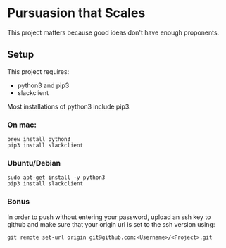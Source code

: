 # Pursuasion that Scales

This project matters because good ideas don't have enough proponents.

## Setup

This project requires:

* python3 and pip3
* slackclient

Most installations of python3 include pip3.

### On mac:

```
brew install python3
pip3 install slackclient
```

### Ubuntu/Debian

```
sudo apt-get install -y python3
pip3 install slackclient
```

### Bonus

In order to push without entering your password, upload an ssh key to github and make sure that your origin url is set to the ssh version using:

`git remote set-url origin git@github.com:<Username>/<Project>.git`
